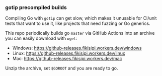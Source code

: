 ### gotip precompiled builds

Compiling Go with `gotip` can get slow, which makes it unusable for CI/unit tests that want to use it, like
projects that need fuzzing or Go generics.

This repo periodically builds go `master` via GitHub Actions into an archive you can easily download with `wget`: 

* Windows: https://github-releases.fikisipi.workers.dev/windows
* Linux: https://github-releases.fikisipi.workers.dev/linux
* Mac: https://github-releases.fikisipi.workers.dev/mac

Unzip the archive, set `$GOROOT` and you are ready to go.
